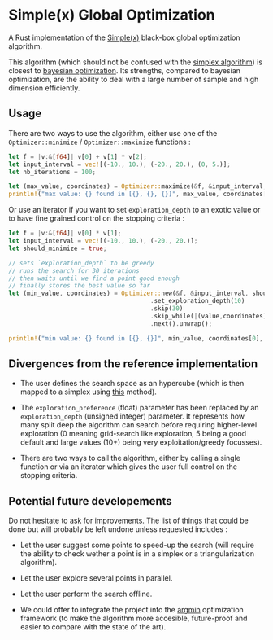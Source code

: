 # Simple(x) Global Optimization

A Rust implementation of the [Simple(x)](https://github.com/chrisstroemel/Simple) black-box global optimization algorithm.

This algorithm (which should not be confused with the [simplex algorithm](https://en.wikipedia.org/wiki/Simplex_algorithm)) is closest to [bayesian optimization](https://en.wikipedia.org/wiki/Bayesian_optimization).
Its strengths, compared to bayesian optimization, are the ability to deal with a large number of sample and high dimension efficiently.

## Usage

There are two ways to use the algorithm, either use one of the `Optimizer::minimize` / `Optimizer::maximize` functions :

```rust
let f = |v:&[f64]| v[0] + v[1] * v[2];
let input_interval = vec![(-10., 10.), (-20., 20.), (0, 5.)];
let nb_iterations = 100;

let (max_value, coordinates) = Optimizer::maximize(&f, &input_interval, nb_iterations);
println!("max value: {} found in [{}, {}, {}]", max_value, coordinates[0], coordinates[1], coordinates[2]);
```

Or use an iterator if you want to set `exploration_depth` to an exotic value or to have fine grained control on the stopping criteria :

```rust
let f = |v:&[f64]| v[0] * v[1];
let input_interval = vec![(-10., 10.), (-20., 20.)];
let should_minimize = true;

// sets `exploration_depth` to be greedy
// runs the search for 30 iterations
// then waits until we find a point good enough
// finally stores the best value so far
let (min_value, coordinates) = Optimizer::new(&f, &input_interval, should_minimize)
                                       .set_exploration_depth(10)
                                       .skip(30)
                                       .skip_while(|(value,coordinates)| value > 1. )
                                       .next().unwrap();

println!("min value: {} found in [{}, {}]", min_value, coordinates[0], coordinates[1]);
```

## Divergences from the reference implementation

- The user defines the search space as an hypercube (which is then mapped to a simplex using [this](https://math.stackexchange.com/a/385071/495073) method).

- The `exploration_preference` (float) parameter has been replaced by an `exploration_depth` (unsigned integer) parameter.
It represents how many split deep the algorithm can search before requiring higher-level exploration (0 meaning grid-search like exploration, 5 being a good default and large values (10+) being very exploitation/greedy focusses).

- There are two ways to call the algorithm, either by calling a single function or via an iterator which gives the user full control on the stopping criteria.

## Potential future developements

Do not hesitate to ask for improvements. The list of things that could be done but will probably be left undone unless requested includes :

- Let the user suggest some points to speed-up the search (will require the ability to check wether a point is in a simplex or a triangularization algorithm).

- Let the user explore several points in parallel.

- Let the user perform the search offline.

- We could offer to integrate the project into the [argmin](https://docs.rs/argmin/0.2.4/argmin/) optimization framework (to make the algorithm more accesible, future-proof and easier to compare with the state of the art).
